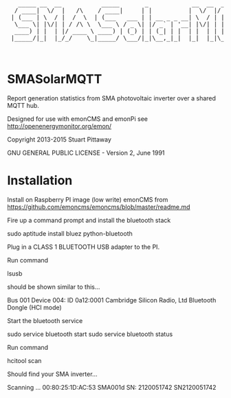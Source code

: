 <pre>
   _____ __  __           _____       _            __  __  ____ _______ _______ 
  / ____|  \/  |   /\    / ____|     | |          |  \/  |/ __ |__   __|__   __|
 | (___ | \  / |  /  \  | (___   ___ | | __ _ _ __| \  / | |  | | | |     | |   
  \___ \| |\/| | / /\ \  \___ \ / _ \| |/ _` | '__| |\/| | |  | | | |     | |   
  ____) | |  | |/ ____ \ ____) | (_) | | (_| | |  | |  | | |__| | | |     | |   
 |_____/|_|  |_/_/    \_|_____/ \___/|_|\__,_|_|  |_|  |_|\___\_\ |_|     |_|   

 </pre>

# SMASolarMQTT

Report generation statistics from SMA photovoltaic inverter over a shared MQTT hub.  

Designed for use with emonCMS and emonPi see http://openenergymonitor.org/emon/

Copyright 2013-2015 Stuart Pittaway

GNU GENERAL PUBLIC LICENSE -  Version 2, June 1991


# Installation

Install on Raspberry PI image (low write) emonCMS from https://github.com/emoncms/emoncms/blob/master/readme.md

Fire up a command prompt and install the bluetooth stack

sudo aptitude install bluez python-bluetooth

Plug in a CLASS 1 BLUETOOTH USB adapter to the PI.

Run command

lsusb

should be shown similar to this...

Bus 001 Device 004: ID 0a12:0001 Cambridge Silicon Radio, Ltd Bluetooth Dongle (HCI mode)

Start the bluetooth service

sudo service bluetooth start
sudo service bluetooth status

Run command

hcitool scan

Should find your SMA inverter...

Scanning ...
        00:80:25:1D:AC:53       SMA001d SN: 2120051742 SN2120051742
		
	